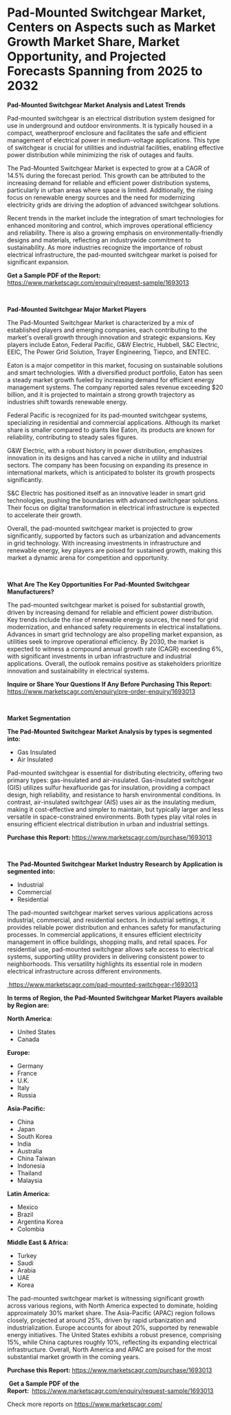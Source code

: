 <p><h1>Pad-Mounted Switchgear Market, Centers on Aspects such as Market Growth Market Share, Market Opportunity, and Projected Forecasts Spanning from 2025 to 2032</h1></p><p><strong>Pad-Mounted Switchgear Market Analysis and Latest Trends</strong></p>
<p><p>Pad-mounted switchgear is an electrical distribution system designed for use in underground and outdoor environments. It is typically housed in a compact, weatherproof enclosure and facilitates the safe and efficient management of electrical power in medium-voltage applications. This type of switchgear is crucial for utilities and industrial facilities, enabling effective power distribution while minimizing the risk of outages and faults.</p><p>The Pad-Mounted Switchgear Market is expected to grow at a CAGR of 14.5% during the forecast period. This growth can be attributed to the increasing demand for reliable and efficient power distribution systems, particularly in urban areas where space is limited. Additionally, the rising focus on renewable energy sources and the need for modernizing electricity grids are driving the adoption of advanced switchgear solutions. </p><p>Recent trends in the market include the integration of smart technologies for enhanced monitoring and control, which improves operational efficiency and reliability. There is also a growing emphasis on environmentally-friendly designs and materials, reflecting an industrywide commitment to sustainability. As more industries recognize the importance of robust electrical infrastructure, the pad-mounted switchgear market is poised for significant expansion.</p></p>
<p><strong>Get a Sample PDF of the Report:&nbsp;</strong> <a href="https://www.marketscagr.com/enquiry/request-sample/1693013?utm_campaign=2008&utm_medium=2&utm_source=Github&utm_content=ia&utm_term=08012025&utm_id=pad-mounted-switchgear">https://www.marketscagr.com/enquiry/request-sample/1693013</a></p>
<p>&nbsp;</p>
<p><strong>Pad-Mounted Switchgear Major Market Players</strong></p>
<p><p>The Pad-Mounted Switchgear Market is characterized by a mix of established players and emerging companies, each contributing to the market's overall growth through innovation and strategic expansions. Key players include Eaton, Federal Pacific, G&W Electric, Hubbell, S&C Electric, EEIC, The Power Grid Solution, Trayer Engineering, Tiepco, and ENTEC.</p><p>Eaton is a major competitor in this market, focusing on sustainable solutions and smart technologies. With a diversified product portfolio, Eaton has seen a steady market growth fueled by increasing demand for efficient energy management systems. The company reported sales revenue exceeding $20 billion, and it is projected to maintain a strong growth trajectory as industries shift towards renewable energy.</p><p>Federal Pacific is recognized for its pad-mounted switchgear systems, specializing in residential and commercial applications. Although its market share is smaller compared to giants like Eaton, its products are known for reliability, contributing to steady sales figures.</p><p>G&W Electric, with a robust history in power distribution, emphasizes innovation in its designs and has carved a niche in utility and industrial sectors. The company has been focusing on expanding its presence in international markets, which is anticipated to bolster its growth prospects significantly.</p><p>S&C Electric has positioned itself as an innovative leader in smart grid technologies, pushing the boundaries with advanced switchgear solutions. Their focus on digital transformation in electrical infrastructure is expected to accelerate their growth.</p><p>Overall, the pad-mounted switchgear market is projected to grow significantly, supported by factors such as urbanization and advancements in grid technology. With increasing investments in infrastructure and renewable energy, key players are poised for sustained growth, making this market a dynamic arena for competition and opportunity.</p></p>
<p>&nbsp;</p>
<p><strong>What Are The Key Opportunities For Pad-Mounted Switchgear Manufacturers?</strong></p>
<p><p>The pad-mounted switchgear market is poised for substantial growth, driven by increasing demand for reliable and efficient power distribution. Key trends include the rise of renewable energy sources, the need for grid modernization, and enhanced safety requirements in electrical installations. Advances in smart grid technology are also propelling market expansion, as utilities seek to improve operational efficiency. By 2030, the market is expected to witness a compound annual growth rate (CAGR) exceeding 6%, with significant investments in urban infrastructure and industrial applications. Overall, the outlook remains positive as stakeholders prioritize innovation and sustainability in electrical systems.</p></p>
<p><strong>Inquire or Share Your Questions If Any Before Purchasing This Report:</strong> <a href="https://www.marketscagr.com/enquiry/pre-order-enquiry/1693013?utm_campaign=2008&utm_medium=2&utm_source=Github&utm_content=ia&utm_term=08012025&utm_id=pad-mounted-switchgear">https://www.marketscagr.com/enquiry/pre-order-enquiry/1693013</a></p>
<p>&nbsp;</p>
<p><strong>Market Segmentation</strong></p>
<p><strong>The Pad-Mounted Switchgear Market Analysis by types is segmented into:</strong></p>
<p><ul><li>Gas Insulated</li><li>Air Insulated</li></ul></p>
<p><p>Pad-mounted switchgear is essential for distributing electricity, offering two primary types: gas-insulated and air-insulated. Gas-insulated switchgear (GIS) utilizes sulfur hexafluoride gas for insulation, providing a compact design, high reliability, and resistance to harsh environmental conditions. In contrast, air-insulated switchgear (AIS) uses air as the insulating medium, making it cost-effective and simpler to maintain, but typically larger and less versatile in space-constrained environments. Both types play vital roles in ensuring efficient electrical distribution in urban and industrial settings.</p></p>
<p><strong>Purchase this Report:&nbsp;</strong><a href="https://www.marketscagr.com/purchase/1693013?utm_campaign=2008&utm_medium=2&utm_source=Github&utm_content=ia&utm_term=08012025&utm_id=pad-mounted-switchgear">https://www.marketscagr.com/purchase/1693013</a></p>
<p>&nbsp;</p>
<p><strong>The Pad-Mounted Switchgear Market Industry Research by Application is segmented into:</strong></p>
<p><ul><li>Industrial</li><li>Commercial</li><li>Residential</li></ul></p>
<p><p>The pad-mounted switchgear market serves various applications across industrial, commercial, and residential sectors. In industrial settings, it provides reliable power distribution and enhances safety for manufacturing processes. In commercial applications, it ensures efficient electricity management in office buildings, shopping malls, and retail spaces. For residential use, pad-mounted switchgear allows safe access to electrical systems, supporting utility providers in delivering consistent power to neighborhoods. This versatility highlights its essential role in modern electrical infrastructure across different environments.</p></p>
<p><a href="https://www.marketscagr.com/pad-mounted-switchgear-r1693013?utm_campaign=2008&utm_medium=2&utm_source=Github&utm_content=ia&utm_term=08012025&utm_id=pad-mounted-switchgear">&nbsp;https://www.marketscagr.com/pad-mounted-switchgear-r1693013</a></p>
<p><strong>In terms of Region, the Pad-Mounted Switchgear Market Players available by Region are:</strong></p>
<p>
    <p> <strong> North America: </strong>
        <ul>
            <li>United States</li>
            <li>Canada</li>
        </ul>
        </p> 
    <p> <strong> Europe: </strong>
        <ul>
            <li>Germany</li>
            <li>France</li>
            <li>U.K.</li>
            <li>Italy</li>
            <li>Russia</li>
        </ul>
        </p> 
    <p> <strong> Asia-Pacific: </strong>
        <ul>
            <li>China</li>
            <li>Japan</li>
            <li>South Korea</li>
            <li>India</li>
            <li>Australia</li>
            <li>China Taiwan</li>
            <li>Indonesia</li>
            <li>Thailand</li>
            <li>Malaysia</li>
        </ul>
        </p> 
    <p> <strong> Latin America: </strong>
        <ul>
            <li>Mexico</li>
            <li>Brazil</li>
            <li>Argentina Korea</li>
            <li>Colombia</li>
        </ul>
        </p> 
    <p> <strong> Middle East & Africa: </strong>
        <ul>
            <li>Turkey</li>
            <li>Saudi</li>
            <li>Arabia</li>
            <li>UAE</li>
            <li>Korea</li>
        </ul>
    </p>
    </p>
<p><p>The pad-mounted switchgear market is witnessing significant growth across various regions, with North America expected to dominate, holding approximately 30% market share. The Asia-Pacific (APAC) region follows closely, projected at around 25%, driven by rapid urbanization and industrialization. Europe accounts for about 20%, supported by renewable energy initiatives. The United States exhibits a robust presence, comprising 15%, while China captures roughly 10%, reflecting its expanding electrical infrastructure. Overall, North America and APAC are poised for the most substantial market growth in the coming years.</p></p>
<p><strong>Purchase this Report: </strong><a href="https://www.marketscagr.com/purchase/1693013?utm_campaign=2008&utm_medium=2&utm_source=Github&utm_content=ia&utm_term=08012025&utm_id=pad-mounted-switchgear">https://www.marketscagr.com/purchase/1693013</a></p>
<p>&nbsp;<strong>Get a Sample PDF of the Report:&nbsp;&nbsp;</strong><a href="https://www.marketscagr.com/enquiry/request-sample/1693013?utm_campaign=2008&utm_medium=2&utm_source=Github&utm_content=ia&utm_term=08012025&utm_id=pad-mounted-switchgear">https://www.marketscagr.com/enquiry/request-sample/1693013</a></p>
<p><strong></strong></p>
<p>Check more reports on <a href="https://www.marketscagr.com/?utm_campaign=2008&utm_medium=2&utm_source=Github&utm_content=ia&utm_term=08012025&utm_id=pad-mounted-switchgear">https://www.marketscagr.com/</a></p>